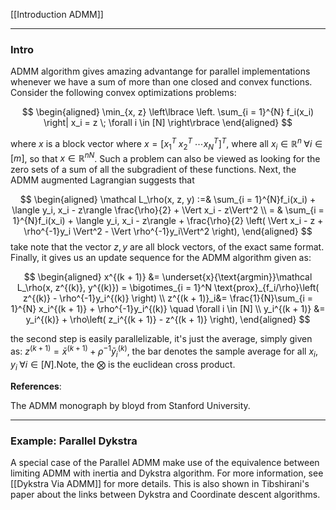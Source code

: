 [[Introduction ADMM]]

---
### **Intro**

ADMM algorithm gives amazing advantange for parallel implementations whenever we have a sum of more than one closed and convex functions. Consider the following convex optimizations problems: 

$$
\begin{aligned}
    \min_{x, z}
    \left\lbrace
        \left.
        \sum_{i = 1}^{N} f_i(x_i)
        \right|
        x_i = z \; \forall i \in [N]
    \right\rbrace
\end{aligned}
$$

where $x$ is a block vector where $x = [x_1^T \; x_2^T\; \cdots x_N^T]^T$, where all $x_i\in \mathbb R^n\; \forall i \in [m]$, so that $x\in \mathbb R^{nN}$. Such a problem can also be viewed as looking for the zero sets of a sum of all the subgradient of these functions. Next, the ADMM augmented Lagrangian suggests that

$$
\begin{aligned}
    \mathcal L_\rho(x, z, y) :=& 
    \sum_{i = 1}^{N}f_i(x_i) + \langle y_i, x_i - z\rangle \frac{\rho}{2}
    + \Vert x_i - z\Vert^2
    \\
    = &
    \sum_{i = 1}^{N}f_i(x_i) + 
    \langle y_i, x_i - z\rangle + \frac{\rho}{2}
    \left(
        \Vert x_i - z + \rho^{-1}y_i \Vert^2 - 
        \Vert \rho^{-1}y_i\Vert^2
    \right), 
\end{aligned}
$$
take note that the vector $z, y$ are all block vectors, of the exact same format. Finally, it gives us an update sequence for the ADMM algorithm given as: 

$$
\begin{aligned}
    x^{(k + 1)} &= \underset{x}{\text{argmin}}\mathcal L_\rho(x, z^{(k)}, y^{(k)}) =
    \bigotimes_{i = 1}^N \text{prox}_{f_i/\rho}\left(
        z^{(k)}  - \rho^{-1}y_i^{(k)}
    \right)
    \\
    z^{(k + 1)}_i&= 
    \frac{1}{N}\sum_{i = 1}^{N}
        x_i^{(k + 1)} + \rho^{-1}y_i^{(k)}
    \quad \forall i \in [N]
    \\ 
    y_i^{(k + 1)} &= 
    y_i^{(k)} + \rho\left(
        z_i^{(k + 1)} - z^{(k + 1)}
    \right), 
\end{aligned}
$$

the second step is easily parallelizable, it's just the average, simply given as: $z^{(k + 1)} = \bar x^{(k + 1)} + \rho^{-1}\bar y^{(k)}_i$, the bar denotes the sample average for all $x_i, y_i\; \forall i \in [N]$.Note, the $\bigotimes$ is the euclidean cross product. 

**References**: 

The ADMM monograph by bloyd from Stanford University. 

---
### **Example: Parallel Dykstra**

A special case of the Parallel ADMM make use of the equivalence between limiting ADMM with inertia and Dykstra algorithm. For more information, see [[Dykstra Via ADMM]] for more details. This is also shown in Tibshirani's paper about the links between Dykstra and Coordinate descent algorithms. 


